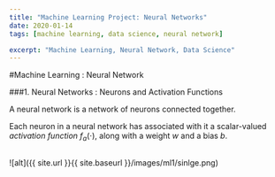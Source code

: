 ```yaml
---
title: "Machine Learning Project: Neural Networks"
date: 2020-01-14
tags: [machine learning, data science, neural network]

excerpt: "Machine Learning, Neural Network, Data Science"
---
```



#Machine Learning : Neural Network

###1. Neural Networks : Neurons and Activation Functions

A neural network is a network of neurons connected together.

Each neuron in a neural network has associated with it a scalar-valued _activation function_ $f_a(\cdot)$, along with a weight $w$ and a bias $b$.

<img src="{{ site.url }}{{ site.baseurl }}//images/ml1/single.jpg" alt="">

![alt]({{ site.url }}{{ site.baseurl }}/images/ml1/sinlge.png)
